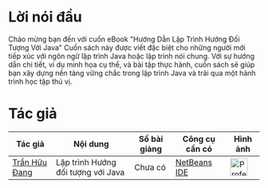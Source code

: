 # Lời nói đầu
Chào mừng bạn đến với cuốn eBook "Hướng Dẫn Lập Trình Hướng Đối Tượng Với Java" Cuốn sách này được viết đặc biệt cho những người mới tiếp xúc với ngôn ngữ lập trình Java hoặc lập trình nói chung. Với sự hướng dẫn chi tiết, ví dụ minh họa cụ thể, và bài tập thực hành, cuốn sách sẽ giúp bạn xây dựng nền tảng vững chắc trong lập trình Java và trải qua một hành trình học tập thú vị.

# Tác giả
| Tác giả | Nội dung     | Số bài giảng | Công cụ cần có | Hình ảnh |
|--------|-------------|---------|-----------|----------|
|[Trần Hữu Đang]()| Lập trình Hướng đối tượng với Java| Chưa có | [NetBeans IDE](https://netbeans.apache.org/) | <img src="https://github.com/danqth/images/blob/main/ide/NetBeans_Logo.png?raw=true" title="" alt="Professor Male.png" width="35"> |